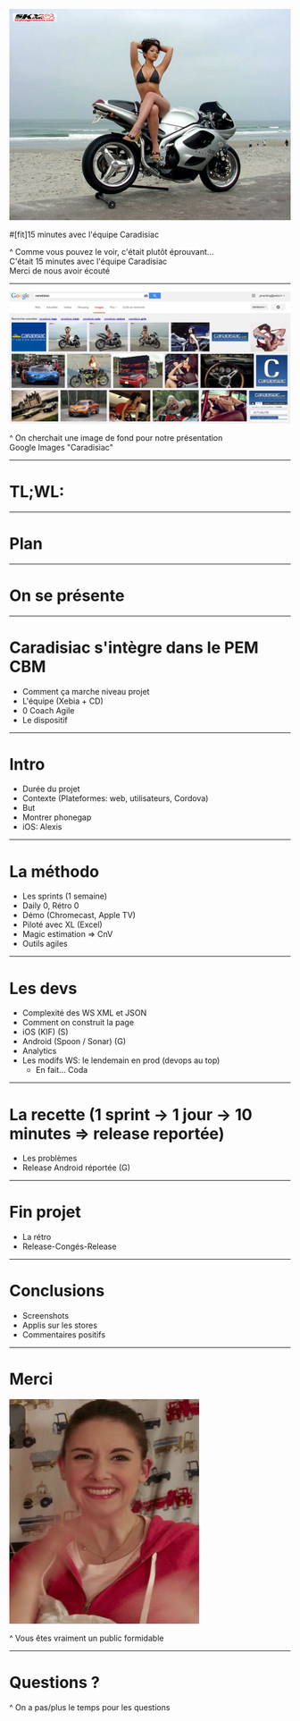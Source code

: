 ![](images/title_daytona.jpg)

#[fit]15 minutes avec l'équipe Caradisiac

^ Comme vous pouvez le voir, c'était plutôt éprouvant...<br />
C'était 15 minutes avec l'équipe Caradisiac<br />
Merci de nous avoir écouté

---

![fit](images/title_screenshot_caradisiac_search.png)

^ On cherchait une image de fond pour notre présentation<br />
Google Images "Caradisiac"

---

# TL;WL:

---

# Plan

---

# On se présente

---

# Caradisiac s'intègre dans le PEM CBM

- Comment ça marche niveau projet
- L'équipe (Xebia + CD)
- 0 Coach Agile
- Le dispositif

---

# Intro

- Durée du projet
- Contexte (Plateformes: web, utilisateurs, Cordova)
- But
- Montrer phonegap
- iOS: Alexis

---

# La méthodo

- Les sprints (1 semaine)
- Daily 0, Rétro 0
- Démo (Chromecast, Apple TV)
- Piloté avec XL (Excel)
- Magic estimation => CnV
- Outils agiles

---

# Les devs

- Complexité des WS XML et JSON
- Comment on construit la page
- iOS (KIF) (S)
- Android (Spoon / Sonar) (G)
- Analytics
- Les modifs WS: le lendemain en prod (devops au top)
	- En fait... Coda

---

# La recette (1 sprint -> 1 jour -> 10 minutes => release reportée)

- Les problèmes
- Release Android réportée (G)

---

# Fin projet

- La rétro
- Release-Congés-Release

---

# Conclusions

- Screenshots
- Applis sur les stores
- Commentaires positifs

---

# Merci

![](images/thanks_clap.gif)

^ Vous êtes vraiment un public formidable

---

# Questions ?

^ On a pas/plus le temps pour les questions

